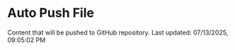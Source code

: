 # Auto Push File

Content that will be pushed to GitHub repository.
Last updated: 07/13/2025, 09:05:02 PM